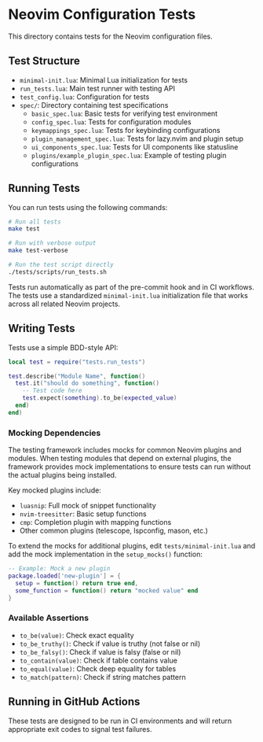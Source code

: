 # Neovim Configuration Tests

This directory contains tests for the Neovim configuration files.

## Test Structure

- `minimal-init.lua`: Minimal Lua initialization for tests
- `run_tests.lua`: Main test runner with testing API
- `test_config.lua`: Configuration for tests
- `spec/`: Directory containing test specifications
  - `basic_spec.lua`: Basic tests for verifying test environment
  - `config_spec.lua`: Tests for configuration modules
  - `keymappings_spec.lua`: Tests for keybinding configurations
  - `plugin_management_spec.lua`: Tests for lazy.nvim and plugin setup
  - `ui_components_spec.lua`: Tests for UI components like statusline
  - `plugins/example_plugin_spec.lua`: Example of testing plugin configurations

## Running Tests

You can run tests using the following commands:

```bash
# Run all tests
make test

# Run with verbose output
make test-verbose

# Run the test script directly
./tests/scripts/run_tests.sh
```

Tests run automatically as part of the pre-commit hook and in CI workflows. The tests use a standardized `minimal-init.lua` initialization file that works across all related Neovim projects.

## Writing Tests

Tests use a simple BDD-style API:

```lua
local test = require("tests.run_tests")

test.describe("Module Name", function()
  test.it("should do something", function()
    -- Test code here
    test.expect(something).to_be(expected_value)
  end)
end)
```

### Mocking Dependencies

The testing framework includes mocks for common Neovim plugins and modules. When testing modules that depend on external plugins, the framework provides mock implementations to ensure tests can run without the actual plugins being installed.

Key mocked plugins include:

- `luasnip`: Full mock of snippet functionality
- `nvim-treesitter`: Basic setup functions
- `cmp`: Completion plugin with mapping functions
- Other common plugins (telescope, lspconfig, mason, etc.)

To extend the mocks for additional plugins, edit `tests/minimal-init.lua` and add the mock implementation in the `setup_mocks()` function:

```lua
-- Example: Mock a new plugin
package.loaded['new-plugin'] = {
  setup = function() return true end,
  some_function = function() return "mocked value" end
}
```

### Available Assertions

- `to_be(value)`: Check exact equality
- `to_be_truthy()`: Check if value is truthy (not false or nil)
- `to_be_falsy()`: Check if value is falsy (false or nil)
- `to_contain(value)`: Check if table contains value
- `to_equal(value)`: Check deep equality for tables
- `to_match(pattern)`: Check if string matches pattern

## Running in GitHub Actions

These tests are designed to be run in CI environments and will return appropriate exit codes
to signal test failures.